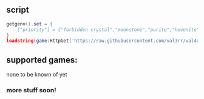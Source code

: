 ## script
```lua
getgenv().set = {
  --["priority"] = {"forbidden crystal","moonstone","purite","hevenite","gemstone of purity"},
}
loadstring(game:HttpGet('https://raw.githubusercontent.com/val3rr/val4r/main/load.lua'))()
```
## supported games:
none to be known of yet

### more stuff soon!

